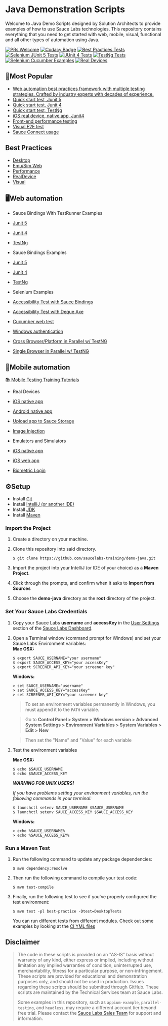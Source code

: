 # Java Demonstration Scripts

Welcome to Java Demo Scripts designed by Solution Architects to provide examples of how to use Sauce Labs technologies. This repository contains
everything that you need to get started with web, mobile, visual, functional and all other types of automation using Java.

[![PRs Welcome](https://img.shields.io/badge/PRs-welcome-brightgreen.svg?style=flat-square)](http://makeapullrequest.com)
[![Codacy Badge](https://api.codacy.com/project/badge/Grade/564ddfb012db40048781b7b6c954d099)](https://app.codacy.com/gh/saucelabs-training/demo-java?utm_source=github.com&utm_medium=referral&utm_content=saucelabs-training/demo-java&utm_campaign=Badge_Grade_Dashboard)
[![Best Practices Tests](https://github.com/saucelabs-training/demo-java/actions/workflows/best-practice.yml/badge.svg)](https://github.com/saucelabs-training/demo-java/actions/workflows/best-practice.yml)
[![Selenium JUnit 5 Tests](https://github.com/saucelabs-training/demo-java/actions/workflows/selenium-examples.yml/badge.svg)](https://github.com/saucelabs-training/demo-java/actions/workflows/selenium-examples.yml)
[![JUnit 4 Tests](https://github.com/saucelabs-training/demo-java/actions/workflows/junit4.yml/badge.svg)](https://github.com/saucelabs-training/demo-java/actions/workflows/junit4.yml)
[![TestNg Tests](https://github.com/saucelabs-training/demo-java/actions/workflows/testng.yml/badge.svg)](https://github.com/saucelabs-training/demo-java/actions/workflows/testng.yml)
[![Selenium Cucumber Examples](https://github.com/saucelabs-training/demo-java/actions/workflows/cucumber.yml/badge.svg)](https://github.com/saucelabs-training/demo-java/actions/workflows/cucumber.yml)
[![Real Devices](https://github.com/saucelabs-training/demo-java/actions/workflows/real-devices.yml/badge.svg)](https://github.com/saucelabs-training/demo-java/actions/workflows/real-devices.yml)

## 🥇Most Popular
*  [Web automation best practices framework with multiple testing strategies. Crafted by industry experts with decades of experience.](/best-practice/src/test/java/com/saucedemo/tests/)
*  [Quick start test, Junit 5](./selenium-examples/src/test/java/com/saucedemo/selenium/demo/SeleniumTest.java)
*  [Quick start test, Junit 4](./selenium-junit4-examples/src/test/java/com/saucedemo/selenium/junit4/demo/SeleniumTest.java)
*  [Quick start test, TestNg](./selenium-testng-examples/src/test/java/com/saucedemo/selenium/testng/demo/SeleniumTest.java)
*  [iOS real device, native app, Junit4](./appium-examples/src/test/java/com/realdevice/IOSNativeAppTest.java)
*  [Front-end performance testing](./selenium-examples/src/test/java/com/saucedemo/selenium/PerformanceTest.java)
*  [Visual E2E test](./selenium-junit4-examples/src/test/java/com/saucedemo/selenium/junit4/SimpleVisualE2ETest.java)
*  [Sauce Connect usage](./selenium-junit4-examples/src/test/java/com/saucedemo/selenium/junit4/SauceConnectTest.java)

## Best Practices
*  [Desktop](./best-practice/src/test/java/com/saucedemo/tests/DesktopTests.java)
*  [Emu/Sim Web](./best-practice/src/test/java/com/saucedemo/tests/EmuSimWebAppTests.java)
*  [Performance](./best-practice/src/test/java/com/saucedemo/tests/PerformanceTests.java)
*  [RealDevice](./best-practice/src/test/java/com/saucedemo/tests/RealDeviceWebTests.java)
*  [Visual](./best-practice/src/test/java/com/saucedemo/tests/VisualCrossPlatformTests.java)

## 🖥Web automation
*  Sauce Bindings With TestRunner Examples
  *  [Junit 5](./selenium-examples/src/test/java/com/saucedemo/selenium/demo/SaucebindingsJunitTest.java)
  *  [Junit 4](./selenium-junit4-examples/src/test/java/com/saucedemo/selenium/junit4/demo/SauceBindingsJunit4Test.java)
  *  [TestNg](./selenium-testng-examples/src/test/java/com/saucedemo/selenium/testng/demo/SauceBindingsTestngTest.java)

*  Sauce Bindings Examples
  *  [Junit 5](./selenium-examples/src/test/java/com/saucedemo/selenium/demo/SauceBindingsTest.java)
  *  [Junit 4](./selenium-junit4-examples/src/test/java/com/saucedemo/selenium/junit4/demo/SauceBindingsTest.java)
  *  [TestNg](./selenium-testng-examples/src/test/java/com/saucedemo/selenium/testng/demo/SauceBindingsTest.java)

*  Selenium Examples
  *  [Accessibility Test with Sauce Bindings](/selenium-examples/src/test/java/com/saucedemo/selenium/accessibility/SauceBindingsTest.java)
  *  [Accessibility Test with Deque Axe](/selenium-examples/src/test/java/com/saucedemo/selenium/accessibility/DequeAxeTest.java)
  *  [Cucumber web test](./selenium-cucumber-examples/src/test/java/com/saucedemo/selenium/cucumber/RunTestsAT.java)
  *  [Windows authentication](./selenium-junit4-examples/src/test/java/com/saucedemo/selenium/junit4/WindowsAuthentication.java)
  *  [Cross Browser/Platform in Parallel w/ TestNG](./selenium-testng-examples/src/test/java/com/saucedemo/selenium/testng/CrossBrowserPlatformTest.java)
  *  [Single Browser in Parallel w/ TestNG](./selenium-testng-examples/src/test/java/com/saucedemo/selenium/testng/ParallelSingleBrowserTest.java)

## 📱Mobile automation
[📚 Mobile Testing Training Tutorials](./TRAINING.md)

*  Real Devices
  *  [iOS native app](./appium-examples/src/test/java/com/realdevice/IOSNativeAppTest.java)
  *  [Android native app](./appium-examples/src/test/java/com/realdevice/AndroidNativeAppTest.java)
  *  [Upload app to Sauce Storage](./appium-examples/src/test/java/com/realdevice/SauceStorage.sh)
  *  [Image Injection](./appium-examples/src/test/java/com/realdevice/image_injection)

*  Emulators and Simulators
  *  [iOS native app](./appium-examples/src/test/java/com/emusim/IOSNativeAppExample.java)
  *  [iOS web app](./appium-examples/src/test/java/com/emusim/IOSWebAppExample.java)
  *  [Biometric Login](./appium-examples/src/test/java/com/emusim/biometric_login)

## ⚙️Setup

*  Install [Git](https://github.com/saucelabs-training/demo-java/blob/master/docs/prerequisites.md#install-git)
*  Install [IntelliJ (or another IDE)](https://github.com/saucelabs-training/demo-java/blob/master/docs/prerequisites.md#install-intellij)
*  Install [JDK](https://github.com/saucelabs-training/demo-java/blob/master/docs/prerequisites.md#install-the-jdk)
*  Install [Maven](https://github.com/saucelabs-training/demo-java/blob/master/docs/prerequisites.md#install-maven)

### Import the Project

1. Create a directory on your machine.

2. Clone this repository into said directory.
    ```
    $ git clone https://github.com/saucelabs-training/demo-java.git
    ```

3. Import the project into your IntelliJ (or IDE of your choice) as a **Maven Project**.

4. Click through the prompts, and confirm when it asks to **Import from Sources**

5. Choose the **demo-java** directory as the **root** directory of the project.

### Set Your Sauce Labs Credentials
1. Copy your Sauce Labs **username** and **accessKey** in the [User Settings](https://app.saucelabs.com/user-settings) section of the [Sauce Labs Dashboard](https://app.saucelabs.com/dashboard/builds).
2. Open a Terminal window (command prompt for Windows) and set your Sauce Labs Environment variables:   
   **Mac OSX:**
   ```
   $ export SAUCE_USERNAME="your username"
   $ export SAUCE_ACCESS_KEY="your accessKey"
   $ export SCREENER_API_KEY="your screener key"
   ```
   **Windows:**
   ```
   > set SAUCE_USERNAME="username"
   > set SAUCE_ACCESS_KEY="accessKey"
   > set SCREENER_API_KEY="your screener key"
   ```
   > To set an environment variables permanently in Windows, you must append it to the `PATH` variable.
   
   > Go to **Control Panel > System > Windows version > Advanced System Settings > Environment Variables > System Variables > Edit > New**
   
   > Then set the "Name" and "Value" for each variable
   
3. Test the environment variables

    **Mac OSX:**
    ```
    $ echo $SAUCE_USERNAME
    $ echo $SAUCE_ACCESS_KEY
    ```

    ***WARNING FOR UNIX USERS!***
    
    *If you have problems setting your environment variables, run the following commands in your terminal:*

    ```
    $ launchctl setenv SAUCE_USERNAME $SAUCE_USERNAME
    $ launchctl setenv SAUCE_ACCESS_KEY $SAUCE_ACCESS_KEY
    ```

    **Windows:**
    ```
    > echo %SAUCE_USERNAME%
    > echo %SAUCE_ACCESS_KEY%
    ```

### Run a Maven Test

1. Run the following command to update any package dependencies:
    ```
    $ mvn dependency:resolve
    ```
2. Then run the following command to compile your test code:
    ```
    $ mvn test-compile
    ```
3. Finally, run the following test to see if you've properly configured the test environment:
    ```
    $ mvn test -pl best-practice -Dtest=DesktopTests 

    ```
    
   You can run different tests from different modules. Check out some examples by looking at the [CI YML files](./.github/workflows)

## Disclaimer

> The code in these scripts is provided on an "AS-IS" basis without warranty of any kind, either express or implied, including without limitation any implied warranties of condition, uninterrupted use, merchantability, fitness for a particular purpose, or non-infringement. These scripts are provided for educational and demonstration purposes only, and should not be used in production. Issues regarding these scripts should be submitted through GitHub. These scripts are maintained by the Technical Services team at Sauce Labs.
>
> Some examples in this repository, such as `appium-example`, `parallel-testing`, and `headless`, may require a different account tier beyond free trial. Please contact the [Sauce Labs Sales Team](https://saucelabs.com/contact) for support and information.
